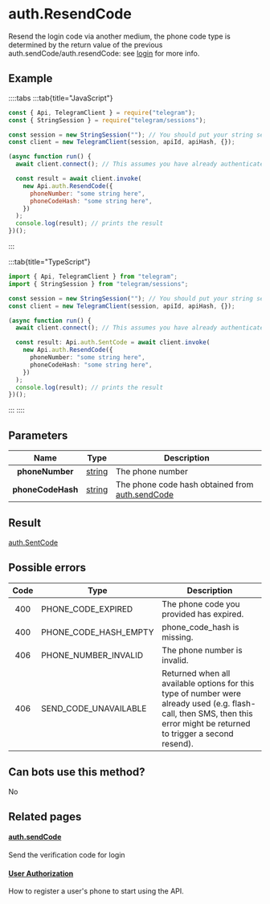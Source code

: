 # auth.ResendCode

Resend the login code via another medium, the phone code type is determined by the return value of the previous auth.sendCode/auth.resendCode: see [login](https://core.telegram.org/api/auth) for more info.

## Example

::::tabs
:::tab{title="JavaScript"}

```js
const { Api, TelegramClient } = require("telegram");
const { StringSession } = require("telegram/sessions");

const session = new StringSession(""); // You should put your string session here
const client = new TelegramClient(session, apiId, apiHash, {});

(async function run() {
  await client.connect(); // This assumes you have already authenticated with .start()

  const result = await client.invoke(
    new Api.auth.ResendCode({
      phoneNumber: "some string here",
      phoneCodeHash: "some string here",
    })
  );
  console.log(result); // prints the result
})();
```

:::

:::tab{title="TypeScript"}

```ts
import { Api, TelegramClient } from "telegram";
import { StringSession } from "telegram/sessions";

const session = new StringSession(""); // You should put your string session here
const client = new TelegramClient(session, apiId, apiHash, {});

(async function run() {
  await client.connect(); // This assumes you have already authenticated with .start()

  const result: Api.auth.SentCode = await client.invoke(
    new Api.auth.ResendCode({
      phoneNumber: "some string here",
      phoneCodeHash: "some string here",
    })
  );
  console.log(result); // prints the result
})();
```

:::
::::

## Parameters

|       Name        | Type                                            | Description                                                                                       |
| :---------------: | ----------------------------------------------- | ------------------------------------------------------------------------------------------------- |
|  **phoneNumber**  | [string](https://core.telegram.org/type/string) | The phone number                                                                                  |
| **phoneCodeHash** | [string](https://core.telegram.org/type/string) | The phone code hash obtained from [auth.sendCode](https://core.telegram.org/method/auth.sendCode) |

## Result

[auth.SentCode](https://core.telegram.org/type/auth.SentCode)

## Possible errors

| Code | Type                  | Description                                                                                                                                                              |
| :--: | --------------------- | ------------------------------------------------------------------------------------------------------------------------------------------------------------------------ |
| 400  | PHONE_CODE_EXPIRED    | The phone code you provided has expired.                                                                                                                                 |
| 400  | PHONE_CODE_HASH_EMPTY | phone_code_hash is missing.                                                                                                                                              |
| 406  | PHONE_NUMBER_INVALID  | The phone number is invalid.                                                                                                                                             |
| 406  | SEND_CODE_UNAVAILABLE | Returned when all available options for this type of number were already used (e.g. flash-call, then SMS, then this error might be returned to trigger a second resend). |

## Can bots use this method?

No

## Related pages

#### [auth.sendCode](https://core.telegram.org/method/auth.sendCode)

Send the verification code for login

#### [User Authorization](https://core.telegram.org/api/auth)

How to register a user's phone to start using the API.
